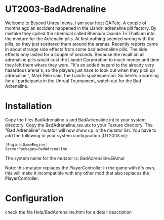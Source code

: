 # UT2003-BadAdrenaline

Welcome to Beyond Unreal news, I am your host QAPete.
A couple of months ago an accident happened in the Liandri adrenaline pill factory. By mistake they spilled the chemical called Rhenium Oxoide Tri Thallium into the mixture for the Adrenalin pills. At first nothing seemed wrong with the pills, so they just scattered them around the arenas.
Recently reports came in about strange side effects from some bad adrenaline pills. The side effects only lasted for a couple of seconds. Because the recall on all adrenaline pills would cost the Liandri Corporation to much money and time they left them where they were. "It's an added hazard to the already very hazardous arena's, so the players just have to look out when they pick up adrenaline.", Mark Rein said, the Liandri spokesperson. So here's a warning for all participants in the Unreal Tournament, watch out for the Bad Adrenaline.

# Installation

Copy the files BadAdrenaline.u and BadAdrenaline.int to your system directory. Copy the BadAdrenaline_tex.utx to your Texture directory.
The "Bad Adrenaline" mutator will now show up in the mutator list.
You have to add the following to your system configuration (UT2003.ini):

```
[Engine.GameEngine]
ServerPackages=BadAdrenaline
```

The system name for the mutator is: BadAdrenaline.BAmut

Note: this mutator replaces the PlayerController in the game with it's own, this will make it incompatible with any other mod that also replaces the PlayerController.

# Configuration

check the file Help/BadAdrenaline.html for a detail description 
